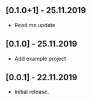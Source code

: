 ## [0.1.0+1] - 25.11.2019

* Read.me update

## [0.1.0] - 25.11.2019

* Add example project

## [0.0.1] - 22.11.2019

* Initial release.
